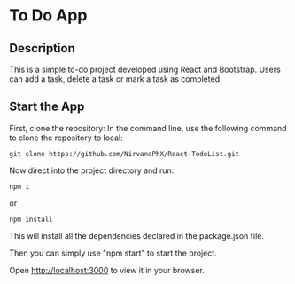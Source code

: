 # To Do App

## Description

This is a simple to-do project developed using React and Bootstrap.
Users can add a task, delete a task or mark a task as completed.

## Start the App

First, clone the repository:
In the command line, use the following command to clone the repository to local:

```
git clone https://github.com/NirvanaPhX/React-TodoList.git
```

Now direct into the project directory and run:

```
npm i
```

or

```
npm install
```

This will install all the dependencies declared in the package.json file.

Then you can simply use "npm start" to start the project.

Open [http://localhost:3000](http://localhost:3000) to view it in your browser.
